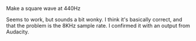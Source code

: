 Make a square wave at 440Hz

Seems to work, but sounds a bit wonky. I think it's basically correct, and that the 
problem is the 8KHz sample rate. I confirmed it with an output from Audacity.

